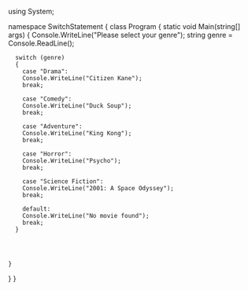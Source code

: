 using System;

namespace SwitchStatement
{
  class Program
  {
    static void Main(string[] args)
    {
      Console.WriteLine("Please select your genre");
      string genre = Console.ReadLine();
      
      switch (genre)
      {
        case "Drama":
        Console.WriteLine("Citizen Kane");
        break;

        case "Comedy":
        Console.WriteLine("Duck Soup");
        break;

        case "Adventure":
        Console.WriteLine("King Kong");
        break;

        case "Horror":
        Console.WriteLine("Psycho");
        break;

        case "Science Fiction":
        Console.WriteLine("2001: A Space Odyssey");
        break;

        default:
        Console.WriteLine("No movie found");
        break;
      }




    }
  }
}
